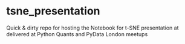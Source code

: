 # tsne_presentation
Quick &amp; dirty repo for hosting the Notebook for t-SNE presentation at delivered at Python Quants and PyData London meetups
